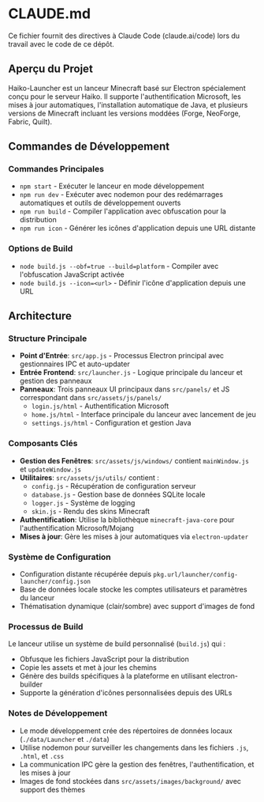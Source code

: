 # CLAUDE.md

Ce fichier fournit des directives à Claude Code (claude.ai/code) lors du travail avec le code de ce dépôt.

## Aperçu du Projet

Haiko-Launcher est un lanceur Minecraft basé sur Electron spécialement conçu pour le serveur Haiko. Il supporte l'authentification Microsoft, les mises à jour automatiques, l'installation automatique de Java, et plusieurs versions de Minecraft incluant les versions moddées (Forge, NeoForge, Fabric, Quilt).

## Commandes de Développement

### Commandes Principales
- `npm start` - Exécuter le lanceur en mode développement
- `npm run dev` - Exécuter avec nodemon pour des redémarrages automatiques et outils de développement ouverts
- `npm run build` - Compiler l'application avec obfuscation pour la distribution
- `npm run icon` - Générer les icônes d'application depuis une URL distante

### Options de Build
- `node build.js --obf=true --build=platform` - Compiler avec l'obfuscation JavaScript activée
- `node build.js --icon=<url>` - Définir l'icône d'application depuis une URL

## Architecture

### Structure Principale
- **Point d'Entrée**: `src/app.js` - Processus Electron principal avec gestionnaires IPC et auto-updater
- **Entrée Frontend**: `src/launcher.js` - Logique principale du lanceur et gestion des panneaux
- **Panneaux**: Trois panneaux UI principaux dans `src/panels/` et JS correspondant dans `src/assets/js/panels/`
  - `login.js/html` - Authentification Microsoft
  - `home.js/html` - Interface principale du lanceur avec lancement de jeu
  - `settings.js/html` - Configuration et gestion Java

### Composants Clés
- **Gestion des Fenêtres**: `src/assets/js/windows/` contient `mainWindow.js` et `updateWindow.js`
- **Utilitaires**: `src/assets/js/utils/` contient :
  - `config.js` - Récupération de configuration serveur
  - `database.js` - Gestion base de données SQLite locale
  - `logger.js` - Système de logging
  - `skin.js` - Rendu des skins Minecraft
- **Authentification**: Utilise la bibliothèque `minecraft-java-core` pour l'authentification Microsoft/Mojang
- **Mises à jour**: Gère les mises à jour automatiques via `electron-updater`

### Système de Configuration
- Configuration distante récupérée depuis `pkg.url/launcher/config-launcher/config.json`
- Base de données locale stocke les comptes utilisateurs et paramètres du lanceur
- Thématisation dynamique (clair/sombre) avec support d'images de fond

### Processus de Build
Le lanceur utilise un système de build personnalisé (`build.js`) qui :
- Obfusque les fichiers JavaScript pour la distribution
- Copie les assets et met à jour les chemins
- Génère des builds spécifiques à la plateforme en utilisant electron-builder
- Supporte la génération d'icônes personnalisées depuis des URLs

### Notes de Développement
- Le mode développement crée des répertoires de données locaux (`./data/Launcher` et `./data`)
- Utilise nodemon pour surveiller les changements dans les fichiers `.js`, `.html`, et `.css`
- La communication IPC gère la gestion des fenêtres, l'authentification, et les mises à jour
- Images de fond stockées dans `src/assets/images/background/` avec support des thèmes